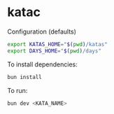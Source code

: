 # katac

Configuration (defaults)
```bash
export KATAS_HOME="$(pwd)/katas"
export DAYS_HOME="$(pwd)/days"
```

To install dependencies:

```bash
bun install
```

To run:

```bash
bun dev <KATA_NAME>
```
